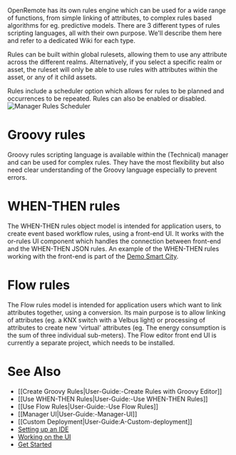 OpenRemote has its own rules engine which can be used for a wide range of functions, from simple linking of attributes, to complex rules based algorithms for eg. predictive models. There are 3 different types of rules scripting languages, all with their own purpose. We'll describe them here and refer to a dedicated Wiki for each type.

Rules can be built within global rulesets, allowing them to use any attribute across the different realms. Alternatively, if you select a specific realm or asset, the ruleset will only be able to use rules with attributes within the asset, or any of it child assets.

Rules include a scheduler option which allows for rules to be planned and occurrences to be repeated. Rules can also be enabled or disabled.
![Manager Rules Scheduler](https://github.com/openremote/Documentation/blob/master/manuscript/figures/Manager%20-%20Rules%20scheduler.png)

# Groovy rules

Groovy rules scripting language is available within the (Technical) manager and can be used for complex rules. They have the most flexibility but also need clear understanding of the Groovy language especially to prevent errors.

# WHEN-THEN rules

The WHEN-THEN rules object model is intended for application users, to create event based workflow rules, using a front-end UI. It works with the or-rules UI component which handles the connection between front-end and the WHEN-THEN JSON rules. An example of the WHEN-THEN rules working with the front-end is part of the [Demo Smart City](https://github.com/openremote/openremote/wiki/Demo-Smart-City).

# Flow rules

The Flow rules model is intended for application users which want to link attributes together, using a conversion. Its main purpose is to allow linking of attributes (eg. a KNX switch with a Velbus light) or processing of attributes to create new 'virtual' attributes (eg. The energy consumption is the sum of three individual sub-meters). The Flow editor front end UI is currently a separate project, which needs to be installed.

# See Also

- [[Create Groovy Rules|User-Guide:-Create Rules with Groovy Editor]]
- [[Use WHEN-THEN Rules|User-Guide:-Use WHEN-THEN Rules]]
- [[Use Flow Rules|User-Guide:-Use Flow Rules]]
- [[Manager UI|User-Guide:-Manager-UI]]
- [[Custom Deployment|User-Guide:A-Custom-deployment]]
- [Setting up an IDE](https://github.com/openremote/openremote/wiki/Developer-Guide%3A-Setting-up-an-IDE)
- [Working on the UI](Developer-Guide%3A-Working-on-the-UI)
- [Get Started](https://openremote.io/get-started-iot-platform/)